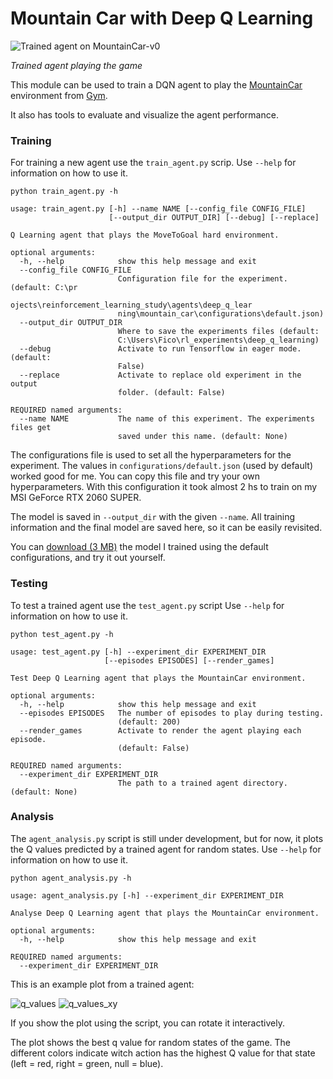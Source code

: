 # Mountain Car with Deep Q Learning

![Trained agent on MountainCar-v0](https://s7.gifyu.com/images/trained_agent.gif)

*Trained agent playing the game*

This module can be used to train a DQN agent to play the [MountainCar](https://gym.openai.com/envs/MountainCar-v0/) environment from [Gym](https://gym.openai.com/).

It also has tools to evaluate and visualize the agent performance.

### Training

For training a new agent use the `train_agent.py` scrip. 
Use `--help` for information on how to use it.

```
python train_agent.py -h

usage: train_agent.py [-h] --name NAME [--config_file CONFIG_FILE]
                      [--output_dir OUTPUT_DIR] [--debug] [--replace]

Q Learning agent that plays the MoveToGoal hard environment.

optional arguments:
  -h, --help            show this help message and exit
  --config_file CONFIG_FILE
                        Configuration file for the experiment. (default: C:\pr
                        ojects\reinforcement_learning_study\agents\deep_q_lear
                        ning\mountain_car\configurations\default.json)
  --output_dir OUTPUT_DIR
                        Where to save the experiments files (default:
                        C:\Users\Fico\rl_experiments\deep_q_learning)
  --debug               Activate to run Tensorflow in eager mode. (default:
                        False)
  --replace             Activate to replace old experiment in the output
                        folder. (default: False)

REQUIRED named arguments:
  --name NAME           The name of this experiment. The experiments files get
                        saved under this name. (default: None)
```

The configurations file is used to set all the hyperparameters for the experiment.
The values in `configurations/default.json` (used by default) worked good for me. 
You can copy this file and try your own hyperparameters.
With this configuration it took almost 2 hs to train on my MSI GeForce RTX 2060 SUPER.

The model is saved in `--output_dir` with the given `--name`.
All training information and the final model are saved here, so it can be easily revisited.

You can [download (3 MB)](https://drive.google.com/uc?export=download&id=1Uzr_S3QVeufs27FSnWARVy9C54mLZUS1)
the model I trained using the default configurations, and try it out yourself.  

### Testing

To test a trained agent use the `test_agent.py` script
Use `--help` for information on how to use it.

```
python test_agent.py -h

usage: test_agent.py [-h] --experiment_dir EXPERIMENT_DIR
                     [--episodes EPISODES] [--render_games]

Test Deep Q Learning agent that plays the MountainCar environment.

optional arguments:
  -h, --help            show this help message and exit
  --episodes EPISODES   The number of episodes to play during testing.
                        (default: 200)
  --render_games        Activate to render the agent playing each episode.
                        (default: False)

REQUIRED named arguments:
  --experiment_dir EXPERIMENT_DIR
                        The path to a trained agent directory. (default: None)
```

### Analysis

The `agent_analysis.py` script is still under development, but for now, 
it plots the Q values predicted by a trained agent for random states.
Use `--help` for information on how to use it.

```
python agent_analysis.py -h

usage: agent_analysis.py [-h] --experiment_dir EXPERIMENT_DIR

Analyse Deep Q Learning agent that plays the MountainCar environment.

optional arguments:
  -h, --help            show this help message and exit

REQUIRED named arguments:
  --experiment_dir EXPERIMENT_DIR
```

This is an example plot from a trained agent:

![q_values](https://i.ibb.co/8rv3QRQ/q-values.png)
![q_values_xy](https://i.ibb.co/tJfKDhz/q-values-xy.png)

If you show the plot using the script, you can rotate it interactively.

The plot shows the best q value for random states of the game.
The different colors indicate witch action has the highest Q value 
for that state (left = red, right = green, null = blue).
